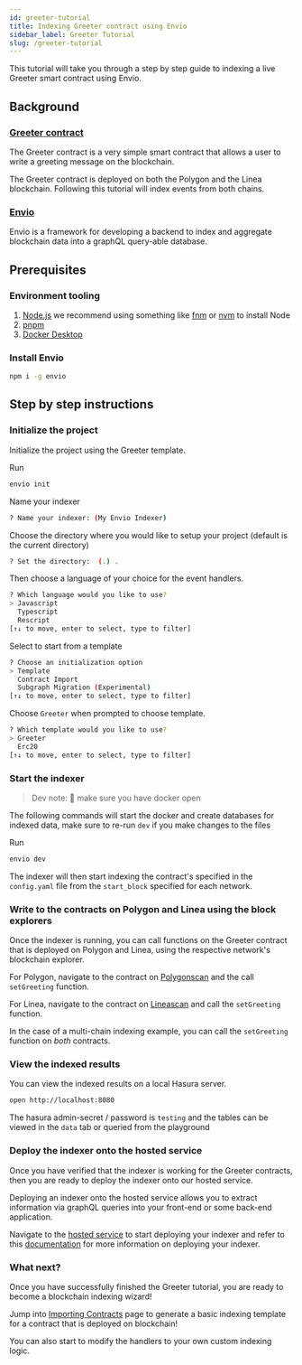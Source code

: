 ```yaml
---
id: greeter-tutorial
title: Indexing Greeter contract using Envio
sidebar_label: Greeter Tutorial
slug: /greeter-tutorial
---
```


This tutorial will take you through a step by step guide to indexing a live Greeter smart contract using Envio.

## Background

### [Greeter contract](https://github.com/Float-Capital/hardhat-template)

The Greeter contract is a very simple smart contract that allows a user to write a greeting message on the blockchain.

The Greeter contract is deployed on both the Polygon and the Linea blockchain. Following this tutorial will index events from both chains.

### [Envio](https://envio.dev)

Envio is a framework for developing a backend to index and aggregate blockchain data into a graphQL query-able database.

## Prerequisites

### Environment tooling

1. [<ins>Node.js</ins>](https://nodejs.org/en/download/current) we recommend using something like [fnm](https://github.com/Schniz/fnm) or [nvm](https://github.com/nvm-sh/nvm) to install Node
1. [<ins>pnpm</ins>](https://pnpm.io/installation)
1. [<ins>Docker Desktop</ins>](https://www.docker.com/products/docker-desktop/)

### Install Envio

```bash
npm i -g envio
```

## Step by step instructions

### Initialize the project

Initialize the project using the Greeter template.

Run

```bash
envio init
```

Name your indexer

```bash
? Name your indexer: (My Envio Indexer)
```

Choose the directory where you would like to setup your project (default is the current directory)

```bash
? Set the directory:  (.) .
```

Then choose a language of your choice for the event handlers.

```bash
? Which language would you like to use?
> Javascript
  Typescript
  Rescript
[↑↓ to move, enter to select, type to filter]
```

Select to start from a template

```bash
? Choose an initialization option
> Template
  Contract Import
  Subgraph Migration (Experimental)
[↑↓ to move, enter to select, type to filter]
```

Choose `Greeter` when prompted to choose template.

```bash
? Which template would you like to use?
> Greeter
  Erc20
[↑↓ to move, enter to select, type to filter]
```

### Start the indexer

> Dev note: 📢 make sure you have docker open

The following commands will start the docker and create databases for indexed data, make sure to re-run `dev` if you make changes to the files

Run

```bash
envio dev
```

The indexer will then start indexing the contract's specified in the `config.yaml` file from the `start_block` specified for each network.

### Write to the contracts on Polygon and Linea using the block explorers

Once the indexer is running, you can call functions on the Greeter contract that is deployed on Polygon and Linea, using the respective network's blockchain explorer.

For Polygon, navigate to the contract on [Polygonscan](https://polygonscan.com/address/0x9D02A17dE4E68545d3a58D3a20BbBE0399E05c9c#writeContract) and the call `setGreeting` function.

For Linea, navigate to the contract on [Lineascan](https://lineascan.build/address/0xdEe21B97AB77a16B4b236F952e586cf8408CF32A#writeContract) and call the `setGreeting` function.

In the case of a multi-chain indexing example, you can call the `setGreeting` function on _both_ contracts.

### View the indexed results

You can view the indexed results on a local Hasura server.

```bash
open http://localhost:8080
```

The hasura admin-secret / password is `testing` and the tables can be viewed in the `data` tab or queried from the playground

### Deploy the indexer onto the hosted service

Once you have verified that the indexer is working for the Greeter contracts, then you are ready to deploy the indexer onto our hosted service.

Deploying an indexer onto the hosted service allows you to extract information via graphQL queries into your front-end or some back-end application.

Navigate to the [hosted service](https://envio.dev/app/login) to start deploying your indexer and refer to this [documentation](http://localhost:3000/docs/hosted-service) for more information on deploying your indexer.

### What next?

Once you have successfully finished the Greeter tutorial, you are ready to become a blockchain indexing wizard!

Jump into [Importing Contracts](./contract-import.md) page to generate a basic indexing template for a contract that is deployed on blockchain!

You can also start to modify the handlers to your own custom indexing logic.
